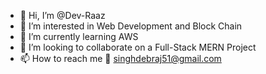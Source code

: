 - 👋 Hi, I’m @Dev-Raaz
- 👀 I’m interested in Web Development and Block Chain
- 🌱 I’m currently learning AWS
- 💞️ I’m looking to collaborate on a Full-Stack MERN Project
- 📫 How to reach me 
    📧 singhdebraj51@gmail.com

<!---
Hey there fellow developer, thanks for checking in.
--->
